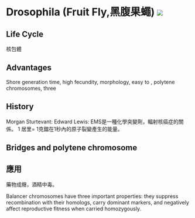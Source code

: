 # Drosophila (Fruit Fly,黑腹果蠅) ![](https://upload.wikimedia.org/wikipedia/commons/4/4c/Drosophila_melanogaster_-_side_%28aka%29.jpg)

## Life Cycle
核包體

## Advantages
Shore generation time, high fecundity, morphology, easy to , polytene chromosomes,
three

## History
Morgan
Sturtevant:
Edward Lewis: EMS是一種化學突變劑，輻射核癌症的關係。
1 居里= 1克鐳在1秒內的原子裂變產生的能量。

## Bridges and polytene chromosome

## 應用
藥物成癮，酒精中毒。

Balancer chromosomes have three important properties: they suppress recombination with their homologs, carry dominant markers, and negatively affect reproductive fitness when carried homozygously.
